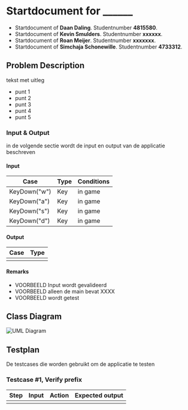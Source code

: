 # Startdocument for ______

* Startdocument of **Daan Daling**. Studentnumber **4815580**.
* Startdocument of **Kevin Smulders**. Studentnumber **xxxxxx**.
* Startdocument of **Roan Meijer**. Studentnumber **xxxxxxx**.
* Startdocument of **Simchaja Schonewille**. Studentnumber **4733312**.


## Problem Description

tekst met uitleg
* punt 1
* punt 2
* punt 3
* punt 4
* punt 5

### Input & Output

in de volgende sectie wordt de input en output van de applicatie beschreven

#### Input

|Case|Type|Conditions|
|----|----|----------|
|KeyDown("w")|Key|in game|
|KeyDown("a")|Key|in game|
|KeyDown("s")|Key|in game|
|KeyDown("d")|Key|in game|


#### Output

|Case|Type|
|----|----|
| ||

#### Remarks

* VOORBEELD Input wordt gevalideerd 
* VOORBEELD alleen de main bevat XXXX
* VOORBEELD wordt getest

## Class Diagram

![UML Diagram]()

## Testplan

De testcases die worden gebruikt om de applicatie te testen

### Testcase #1, Verify prefix

|Step|Input|Action|Expected output|
|----|-----|------|---------------|
|||||

